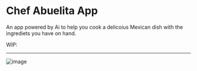 # Chef Abuelita App

An app powered by Ai to help you cook a delicoius Mexican dish with the ingrediets you have on hand.

WIP:

---	
![image](https://github.com/user-attachments/assets/39ed5fc3-7645-4524-a9d5-4dcd1842b82d)


